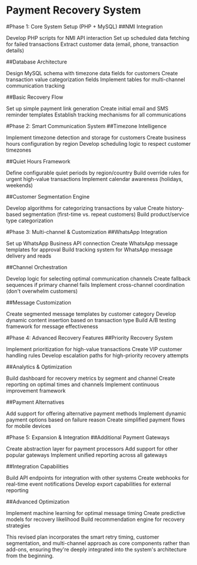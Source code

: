 # Payment Recovery System

#Phase 1: Core System Setup (PHP + MySQL)
##NMI Integration

Develop PHP scripts for NMI API interaction
Set up scheduled data fetching for failed transactions
Extract customer data (email, phone, transaction details)

##Database Architecture

Design MySQL schema with timezone data fields for customers
Create transaction value categorization fields
Implement tables for multi-channel communication tracking

##Basic Recovery Flow

Set up simple payment link generation
Create initial email and SMS reminder templates
Establish tracking mechanisms for all communications

#Phase 2: Smart Communication System
##Timezone Intelligence

Implement timezone detection and storage for customers
Create business hours configuration by region
Develop scheduling logic to respect customer timezones

##Quiet Hours Framework

Define configurable quiet periods by region/country
Build override rules for urgent high-value transactions
Implement calendar awareness (holidays, weekends)

##Customer Segmentation Engine

Develop algorithms for categorizing transactions by value
Create history-based segmentation (first-time vs. repeat customers)
Build product/service type categorization

#Phase 3: Multi-channel & Customization
##WhatsApp Integration

Set up WhatsApp Business API connection
Create WhatsApp message templates for approval
Build tracking system for WhatsApp message delivery and reads

##Channel Orchestration

Develop logic for selecting optimal communication channels
Create fallback sequences if primary channel fails
Implement cross-channel coordination (don't overwhelm customers)

##Message Customization

Create segmented message templates by customer category
Develop dynamic content insertion based on transaction type
Build A/B testing framework for message effectiveness

#Phase 4: Advanced Recovery Features
##Priority Recovery System

Implement prioritization for high-value transactions
Create VIP customer handling rules
Develop escalation paths for high-priority recovery attempts

##Analytics & Optimization

Build dashboard for recovery metrics by segment and channel
Create reporting on optimal times and channels
Implement continuous improvement framework

##Payment Alternatives

Add support for offering alternative payment methods
Implement dynamic payment options based on failure reason
Create simplified payment flows for mobile devices

#Phase 5: Expansion & Integration
##Additional Payment Gateways

Create abstraction layer for payment processors
Add support for other popular gateways
Implement unified reporting across all gateways

##Integration Capabilities

Build API endpoints for integration with other systems
Create webhooks for real-time event notifications
Develop export capabilities for external reporting

##Advanced Optimization

Implement machine learning for optimal message timing
Create predictive models for recovery likelihood
Build recommendation engine for recovery strategies


This revised plan incorporates the smart retry timing, customer segmentation, and multi-channel approach as core components rather than add-ons, ensuring they're deeply integrated into the system's architecture from the beginning.

